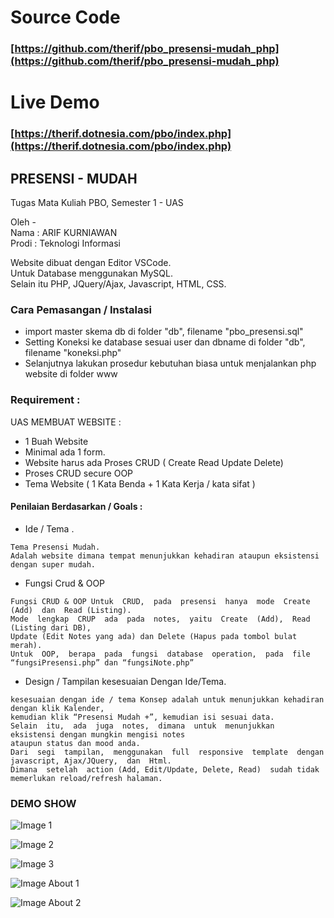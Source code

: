 # Source Code
### [https://github.com/therif/pbo_presensi-mudah_php](https://github.com/therif/pbo_presensi-mudah_php)


# Live Demo
### [https://therif.dotnesia.com/pbo/index.php](https://therif.dotnesia.com/pbo/index.php)
  
  
   
## PRESENSI - MUDAH  
Tugas Mata Kuliah PBO, Semester 1 - UAS   
  
Oleh -   
  Nama  : ARIF KURNIAWAN  
  Prodi : Teknologi Informasi  
    
Website dibuat dengan Editor VSCode.  
Untuk Database menggunakan MySQL.  
Selain itu PHP, JQuery/Ajax, Javascript, HTML, CSS.  
  
### Cara Pemasangan / Instalasi
- import master skema db di folder "db", filename "pbo_presensi.sql"
- Setting Koneksi ke database sesuai user dan dbname di folder "db", filename "koneksi.php"
- Selanjutnya lakukan prosedur kebutuhan biasa untuk menjalankan php website di folder www

### Requirement :  
UAS MEMBUAT WEBSITE :  
- 1 Buah Website  
- Minimal ada 1 form.  
- Website harus ada Proses CRUD ( Create Read Update Delete)  
- Proses CRUD secure OOP  
- Tema Website ( 1 Kata Benda + 1 Kata Kerja / kata sifat )  

#### Penilaian Berdasarkan / Goals :  
- Ide / Tema .  
```
Tema Presensi Mudah. 
Adalah website dimana tempat menunjukkan kehadiran ataupun eksistensi dengan super mudah.
```
- Fungsi Crud & OOP  
```
Fungsi CRUD & OOP Untuk  CRUD,  pada  presensi  hanya  mode  Create  (Add)  dan  Read (Listing).  
Mode  lengkap  CRUP  ada  pada  notes,  yaitu  Create  (Add),  Read (Listing dari DB),  
Update (Edit Notes yang ada) dan Delete (Hapus pada tombol bulat merah).  
Untuk  OOP,  berapa  pada  fungsi  database  operation,  pada  file “fungsiPresensi.php” dan “fungsiNote.php”
```
- Design / Tampilan kesesuaian Dengan Ide/Tema.  
```
kesesuaian dengan ide / tema Konsep adalah untuk menunjukkan kehadiran dengan klik Kalender, 
kemudian klik “Presensi Mudah +”, kemudian isi sesuai data. 
Selain  itu,  ada  juga  notes,  dimana  untuk  menunjukkan  eksistensi dengan mungkin mengisi notes 
ataupun status dan mood anda. 
Dari  segi  tampilan,  menggunakan  full  responsive  template  dengan javascript, Ajax/JQuery,  dan  Html.  
Dimana  setelah  action (Add, Edit/Update, Delete, Read)  sudah tidak memerlukan reload/refresh halaman.
```


### DEMO SHOW

![Image 1](res/ss1.png?raw=true)

![Image 2](res/ss2.png?raw=true)

![Image 3](res/ss3.png?raw=true)

![Image About 1](res/ss4a.png?raw=true)

![Image About 2](res/ss4b.png?raw=true)

